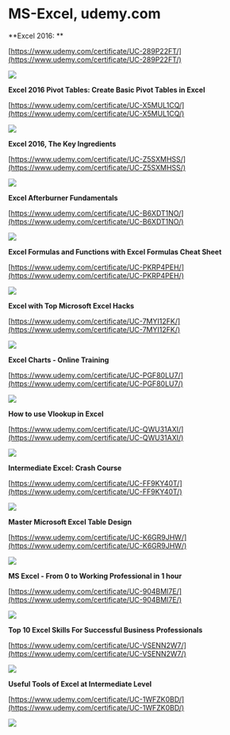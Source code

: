 # MS-Excel, udemy.com

**Excel 2016: **

[https://www.udemy.com/certificate/UC-289P22FT/](https://www.udemy.com/certificate/UC-289P22FT/)

![](../.gitbook/assets/uc-289p22ft.jpg)

**Excel 2016 Pivot Tables: Create Basic Pivot Tables in Excel**

[https://www.udemy.com/certificate/UC-X5MUL1CQ/](https://www.udemy.com/certificate/UC-X5MUL1CQ/)

![](../.gitbook/assets/uc-x5mul1cq.jpg)

**Excel 2016, The Key Ingredients**

[https://www.udemy.com/certificate/UC-Z5SXMHSS/](https://www.udemy.com/certificate/UC-Z5SXMHSS/)

![](../.gitbook/assets/uc-z5sxmhss.jpg)

**Excel Afterburner Fundamentals**

[https://www.udemy.com/certificate/UC-B6XDT1NO/](https://www.udemy.com/certificate/UC-B6XDT1NO/)

![](../.gitbook/assets/uc-b6xdt1no.jpg)

**Excel Formulas and Functions with Excel Formulas Cheat Sheet**

[https://www.udemy.com/certificate/UC-PKRP4PEH/](https://www.udemy.com/certificate/UC-PKRP4PEH/)

![](../.gitbook/assets/uc-pkrp4peh.jpg)

**Excel with Top Microsoft Excel Hacks**

[https://www.udemy.com/certificate/UC-7MYI12FK/](https://www.udemy.com/certificate/UC-7MYI12FK/)

![](../.gitbook/assets/uc-7myi12fk.jpg)

**Excel Charts - Online Training**

[https://www.udemy.com/certificate/UC-PGF80LU7/](https://www.udemy.com/certificate/UC-PGF80LU7/)

![](../.gitbook/assets/uc-pgf80lu7.jpg)

**How to use Vlookup in Excel**

[https://www.udemy.com/certificate/UC-QWU31AXI/](https://www.udemy.com/certificate/UC-QWU31AXI/)

![](../.gitbook/assets/uc-qwu31axi.jpg)

**Intermediate Excel: Crash Course**

[https://www.udemy.com/certificate/UC-FF9KY40T/](https://www.udemy.com/certificate/UC-FF9KY40T/)

![](../.gitbook/assets/uc-ff9ky40t.jpg)

**Master Microsoft Excel Table Design**

[https://www.udemy.com/certificate/UC-K6GR9JHW/](https://www.udemy.com/certificate/UC-K6GR9JHW/)

![](../.gitbook/assets/uc-k6gr9jhw.jpg)

**MS Excel - From 0 to Working Professional in 1 hour**

[https://www.udemy.com/certificate/UC-904BMI7E/](https://www.udemy.com/certificate/UC-904BMI7E/)

![](../.gitbook/assets/uc-904bmi7e.jpg)

**Top 10 Excel Skills For Successful Business Professionals**

[https://www.udemy.com/certificate/UC-VSENN2W7/](https://www.udemy.com/certificate/UC-VSENN2W7/)

![](../.gitbook/assets/uc-vsenn2w7.jpg)

**Useful Tools of Excel at Intermediate Level**

[https://www.udemy.com/certificate/UC-1WFZK0BD/](https://www.udemy.com/certificate/UC-1WFZK0BD/)

![](../.gitbook/assets/uc-1wfzk0bd.jpg)


